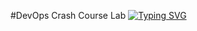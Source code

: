 #DevOps Crash Course Lab
[![Typing SVG](https://readme-typing-svg.herokuapp.com?color=%2336BCF7&lines=Пяничук+Олександр)](https://git.io/typing-svg)
